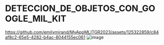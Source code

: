 # DETECCION_DE_OBJETOS_CON_GOOGLE_MIL_KIT
https://github.com/emilymirand/MyAppMLITGR2023/assets/125322859/c84af8c2-65e5-4282-b4ac-8044155ec061
![image](https://github.com/emilymirand/MyAppMLITGR2023/assets/125322859/0aca84dc-78a8-4cd2-a964-d8d485a70e3f)

